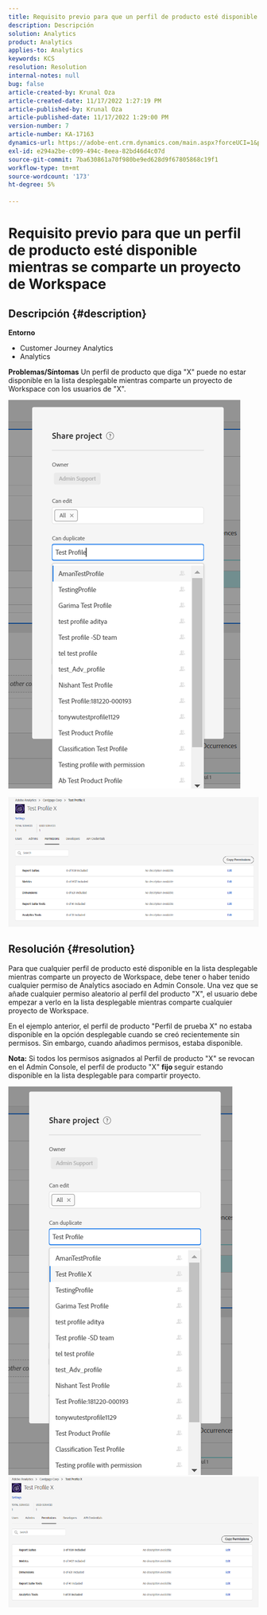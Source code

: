 ```yaml
---
title: Requisito previo para que un perfil de producto esté disponible mientras se comparte un proyecto de Workspace
description: Descripción
solution: Analytics
product: Analytics
applies-to: Analytics
keywords: KCS
resolution: Resolution
internal-notes: null
bug: false
article-created-by: Krunal Oza
article-created-date: 11/17/2022 1:27:19 PM
article-published-by: Krunal Oza
article-published-date: 11/17/2022 1:29:00 PM
version-number: 7
article-number: KA-17163
dynamics-url: https://adobe-ent.crm.dynamics.com/main.aspx?forceUCI=1&pagetype=entityrecord&etn=knowledgearticle&id=7b352f8e-7b66-ed11-9561-6045bd006149
exl-id: e294a2be-c099-494c-8eea-82bd46d4c07d
source-git-commit: 7ba630861a70f980be9ed628d9f67805868c19f1
workflow-type: tm+mt
source-wordcount: '173'
ht-degree: 5%

---
```


# Requisito previo para que un perfil de producto esté disponible mientras se comparte un proyecto de Workspace

## Descripción {#description}

<b>Entorno</b>
- Customer Journey Analytics
- Analytics



<b>Problemas/Síntomas</b>
Un perfil de producto que diga &quot;X&quot; puede no estar disponible en la lista desplegable mientras comparte un proyecto de Workspace con los usuarios de &quot;X&quot;.



![](assets/___7c352f8e-7b66-ed11-9561-6045bd006149___.png)

![](assets/___7e352f8e-7b66-ed11-9561-6045bd006149___.png)


## Resolución {#resolution}


Para que cualquier perfil de producto esté disponible en la lista desplegable mientras comparte un proyecto de Workspace, debe tener o haber tenido cualquier permiso de Analytics asociado en Admin Console. Una vez que se añade cualquier permiso aleatorio al perfil del producto &quot;X&quot;, el usuario debe empezar a verlo en la lista desplegable mientras comparte cualquier proyecto de Workspace.

En el ejemplo anterior, el perfil de producto &quot;Perfil de prueba X&quot; no estaba disponible en la opción desplegable cuando se creó recientemente sin permisos. Sin embargo, cuando añadimos permisos, estaba disponible.

<b>Nota:</b> Si todos los permisos asignados al Perfil de producto &quot;X&quot; se revocan en el Admin Console, el perfil de producto &quot;X&quot; <b>fijo </b>seguir estando disponible en la lista desplegable para compartir proyecto.

![](assets/30693c56-ceef-eb11-bacb-0022480a5901.png)     ![](assets/c4b23919-ceef-eb11-bacb-0022480a5901.png)
